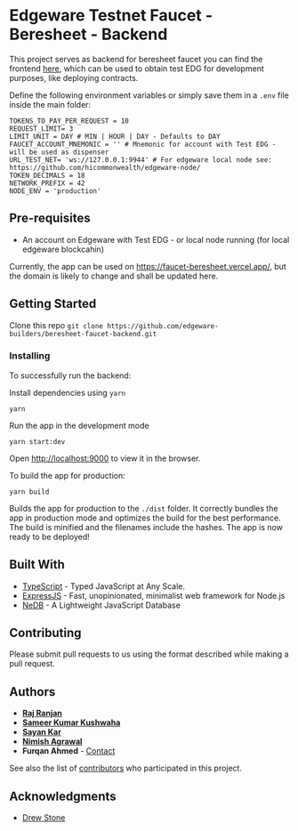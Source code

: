 # Edgeware Testnet Faucet - Beresheet - Backend

This project serves as backend for beresheet faucet you can find the frontend [here](https://github.com/edgeware-builders/beresheet-faucet-frontend), which can be used to obtain test EDG for development purposes, like deploying contracts.

Define the following environment variables or simply save them in a `.env` file inside the main folder:
 
``` 
TOKENS_TO_PAY_PER_REQUEST = 10
REQUEST_LIMIT= 3
LIMIT_UNIT = DAY # MIN | HOUR | DAY - Defaults to DAY
FAUCET_ACCOUNT_MNEMONIC = '' # Mnemonic for account with Test EDG - will be used as dispenser
URL_TEST_NET= 'ws://127.0.0.1:9944' # For edgeware local node see: https://github.com/hicommonwealth/edgeware-node/
TOKEN_DECIMALS = 18 
NETWORK_PREFIX = 42
NODE_ENV = 'production'
```

## Pre-requisites
- An account on Edgeware with Test EDG - or local node running (for local edgeware blockcahin)

Currently, the app can be used on https://faucet-beresheet.vercel.app/, but the domain is likely to change and shall be updated here.

## Getting Started

Clone this repo ```git clone https://github.com/edgeware-builders/beresheet-faucet-backend.git```

### Installing

To successfully run the backend:

Install dependencies using ```yarn```

```
yarn
```

Run the app in the development mode

```
yarn start:dev
```
Open [http://localhost:9000](http://localhost:9000) to view it in the browser.

To build the app for production:
```
yarn build
```

Builds the app for production to the `./dist` folder.
It correctly bundles the app in production mode and optimizes the build for the best performance.
The build is minified and the filenames include the hashes.
The app is now ready to be deployed!

## Built With

* [TypeScript](https://www.typescriptlang.org/) - Typed JavaScript at Any Scale.
* [ExpressJS](https://expressjs.com/) - Fast, unopinionated, minimalist web framework for Node.js
* [NeDB](https://github.com/louischatriot/nedb) - A Lightweight JavaScript Database

## Contributing

Please submit pull requests to us using the format described while making a pull request.

## Authors


* **[Raj Ranjan](https://www.linkedin.com/in/iamrajranjan/)**
* **[Sameer Kumar Kushwaha](https://www.linkedin.com/in/kushwahasameerkumar/)**
* **[Sayan Kar](https://www.linkedin.com/in/sayan-kar-/)**
* **[Nimish Agrawal](https://www.linkedin.com/in/realnimish/)**
* **Furqan Ahmed** - [Contact](https://www.flow.page/FurqanAhmed)

See also the list of [contributors](https://github.com/edgeware-builders/beresheet-faucet-backend/contributors) who participated in this project.

## Acknowledgments

* [Drew Stone](https://github.com/drewstone/)
    
